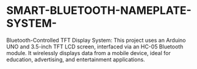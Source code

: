 # SMART-BLUETOOTH-NAMEPLATE-SYSTEM-
Bluetooth-Controlled TFT Display System: This project uses an Arduino UNO and 3.5-inch TFT LCD screen, interfaced via an HC-05 Bluetooth module. It wirelessly displays data from a mobile device, ideal for education, advertising, and entertainment applications.
